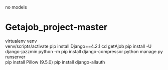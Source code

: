 
no models
# Getajob_project-master
 virtualenv venv  
 venv/scripts/activate
pip install Django==4.2.1
cd getAjob
pip install -U django-jazzmin
python -m pip install django-compressor
python manage.py runserver   
pip install Pillow (9.5.0)
pip install django-allauth
